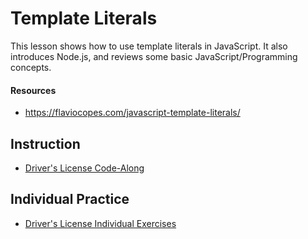# Template Literals
This lesson shows how to use template literals in JavaScript. It also introduces Node.js, and reviews some basic JavaScript/Programming concepts.

#### Resources
- https://flaviocopes.com/javascript-template-literals/

## Instruction
- [Driver's License Code-Along](DriversLicenseCodeAlong.md)

## Individual Practice
- [Driver's License Individual Exercises](DriversLicensesIndividualExercises.md)